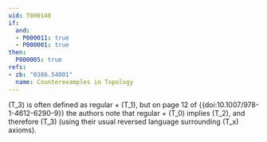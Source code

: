 ```yaml
---
uid: T000148
if:
  and:
  - P000011: true
  - P000001: true
then:
  P000005: true
refs:
- zb: "0386.54001"
  name: Counterexamples in Topology
---
```


\(T_3\) is often defined as regular + \(T_1\), but on page 12 of
{{doi:10.1007/978-1-4612-6290-9}} the authors note that regular + \(T_0\)
implies \(T_2\), and therefore \(T_3\) (using their usual reversed
language surrounding \(T_x\) axioms).
